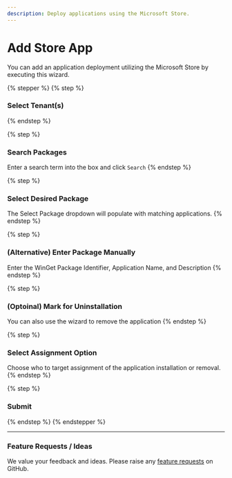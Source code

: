 ```yaml
---
description: Deploy applications using the Microsoft Store.
---
```


# Add Store App

You can add an application deployment utilizing the Microsoft Store by executing this wizard.&#x20;

{% stepper %}
{% step %}
### Select Tenant(s)


{% endstep %}

{% step %}
### Search Packages

Enter a search term into the box and click `Search`
{% endstep %}

{% step %}
### Select Desired Package

The Select Package dropdown will populate with matching applications.
{% endstep %}

{% step %}
### (Alternative) Enter Package Manually

Enter the WinGet Package Identifier, Application Name, and Description
{% endstep %}

{% step %}
### (Optoinal) Mark for Uninstallation

You can also use the wizard to remove the application
{% endstep %}

{% step %}
### Select Assignment Option

Choose who to target assignment of the application installation or removal.
{% endstep %}

{% step %}
### Submit


{% endstep %}
{% endstepper %}

***

### Feature Requests / Ideas

We value your feedback and ideas. Please raise any [feature requests](https://github.com/KelvinTegelaar/CIPP/issues/new?assignees=\&labels=enhancement%2Cno-priority\&projects=\&template=feature.yml\&title=%5BFeature+Request%5D%3A+) on GitHub.
